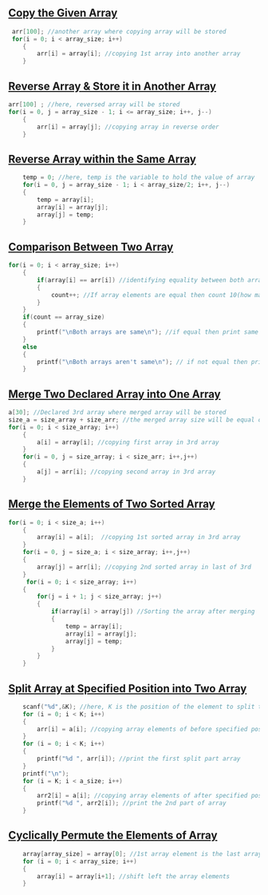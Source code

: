 
## [Copy the Given Array](../lab4/1.c)
```c 
 arr[100]; //another array where copying array will be stored
 for(i = 0; i < array_size; i++)
    {
        arr[i] = array[i]; //copying 1st array into another array
    }
```

## [Reverse Array & Store it in Another Array](../lab4/2.c)
```c
arr[100] ; //here, reversed array will be stored
for(i = 0, j = array_size - 1; i <= array_size; i++, j--)
    {
        arr[i] = array[j]; //copying array in reverse order
    }
```

## [Reverse Array within the Same Array](../lab4/3.c)
```c
    temp = 0; //here, temp is the variable to hold the value of array
    for(i = 0, j = array_size - 1; i < array_size/2; i++, j--)
    {
        temp = array[i];
        array[i] = array[j];
        array[j] = temp;
    }
```

## [Comparison Between Two Array](../lab4/4.c)
```c
for(i = 0; i < array_size; i++)
    {
        if(array[i] == arr[i]) //identifying equality between both array
        {
            count++; //If array elements are equal then count 10(how many times the loop is cycling)
        }
    }
    if(count == array_size)
    {
        printf("\nBoth arrays are same\n"); //if equal then print same
    }
    else
    {
        printf("\nBoth arrays aren't same\n"); // if not equal then print
    }

```

## [Merge Two Declared Array into One Array](../lab4/5.c)
```c
a[30]; //Declared 3rd array where merged array will be stored
size_a = size_array + size_arr; //the merged array size will be equal of two declared array size
for(i = 0; i < size_array; i++)
    {
        a[i] = array[i]; //copying first array in 3rd array
    }
    for(i = 0, j = size_array; i < size_arr; i++,j++)
    {
        a[j] = arr[i]; //copying second array in 3rd array
    }
```

## [Merge the Elements of Two Sorted Array](../lab4/6.c)
```c
for(i = 0; i < size_a; i++)
    {
        array[i] = a[i];  //copying 1st sorted array in 3rd array
    }
    for(i = 0, j = size_a; i < size_array; i++,j++)
    {
        array[j] = arr[i]; //copying 2nd sorted array in last of 3rd 
    }
     for(i = 0; i < size_array; i++)
    {
        for(j = i + 1; j < size_array; j++)
        {
            if(array[i] > array[j]) //Sorting the array after merging
            {
                temp = array[i];
                array[i] = array[j];
                array[j] = temp;
            }
        }
    }
```

## [Split Array at Specified Position into Two Array](../lab4/7.c)
```c 
    scanf("%d",&K); //here, K is the position of the element to split the array
    for (i = 0; i < K; i++) 
    {
        arr[i] = a[i]; //copying array elements of before specified position in One array
    }
    for (i = 0; i < K; i++)
    {
        printf("%d ", arr[i]); //print the first split part array
    }
    printf("\n");
    for (i = K; i < a_size; i++) 
    {   
        arr2[i] = a[i]; //copying array elements of after specified position in Another Array
        printf("%d ", arr2[i]); //print the 2nd part of array 
    }
```

## [Cyclically Permute the Elements of Array](../lab4/8.c)
```c
    array[array_size] = array[0]; //1st array element is the last array element
    for (i = 0; i < array_size; i++)
    {
        array[i] = array[i+1]; //shift left the array elements
    }
```


